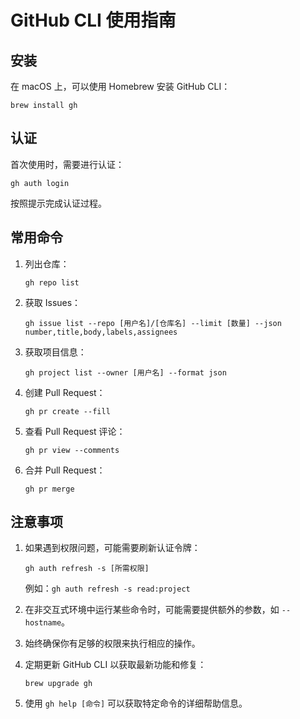 # GitHub CLI 使用指南

## 安装

在 macOS 上，可以使用 Homebrew 安装 GitHub CLI：

```
brew install gh
```

## 认证

首次使用时，需要进行认证：

```
gh auth login
```

按照提示完成认证过程。

## 常用命令

1. 列出仓库：

   ```
   gh repo list
   ```

2. 获取 Issues：

   ```
   gh issue list --repo [用户名]/[仓库名] --limit [数量] --json number,title,body,labels,assignees
   ```

3. 获取项目信息：

   ```
   gh project list --owner [用户名] --format json
   ```

4. 创建 Pull Request：

   ```
   gh pr create --fill
   ```

5. 查看 Pull Request 评论：

   ```
   gh pr view --comments
   ```

6. 合并 Pull Request：

   ```
   gh pr merge
   ```

## 注意事项

1. 如果遇到权限问题，可能需要刷新认证令牌：

   ```
   gh auth refresh -s [所需权限]
   ```

   例如：`gh auth refresh -s read:project`

2. 在非交互式环境中运行某些命令时，可能需要提供额外的参数，如 `--hostname`。

3. 始终确保你有足够的权限来执行相应的操作。

4. 定期更新 GitHub CLI 以获取最新功能和修复：

   ```
   brew upgrade gh
   ```

5. 使用 `gh help [命令]` 可以获取特定命令的详细帮助信息。

